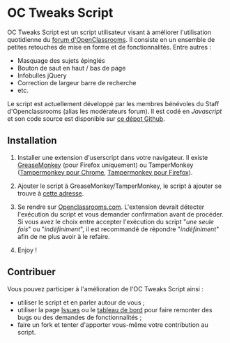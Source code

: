 # OC Tweaks Script

OC Tweaks Script est un script utilisateur visant à améliorer l'utilisation quotidienne du [forum d'OpenClassrooms](https://openclassrooms.com/dashboard).
Il consiste en un ensemble de petites retouches de mise en forme et de fonctionnalités. Entre autres :

* Masquage des sujets épinglés
* Bouton de saut en haut / bas de page
* Infobulles jQuery
* Correction de largeur barre de recherche
* etc.

Le script est actuellement développé par les membres bénévoles du Staff d'Openclassrooms (alias les modérateurs forum). Il est codé en *Javascript* et son code source est disponible sur [ce dépot Github](https://github.com/L0Lock/OCTweaksScript).

## Installation

1. Installer une extension d'userscript dans votre navigateur.
Il existe [GreaseMonkey](https://addons.mozilla.org/fr/firefox/addon/greasemonkey/) (pour Firefox uniquement) ou TamperMonkey ([Tampermonkey pour Chrome](https://chrome.google.com/webstore/detail/tampermonkey/dhdgffkkebhmkfjojejmpbldmpobfkfo?hl=fr), [Tampermonkey pour Firefox](https://addons.mozilla.org/en-US/firefox/addon/tampermonkey/)). 

2. Ajouter le script à GreaseMonkey/TamperMonkey, le script à ajouter se trouve à [cette adresse](https://raw.githubusercontent.com/L0Lock/OCTweaksScript/master/octs.js "lien vers le script OCTweaks").
3. Se rendre sur [Openclassrooms.com](https://openclassrooms.com). L'extension devrait détecter l'exécution du script et vous demander confirmation avant de procéder. Si vous avez le choix entre accepter l'exécution du script "*une seule fois*" ou "*indéfiniment*", il est recommandé de répondre "*indéfiniment*" afin de ne plus avoir à le refaire.
4. Enjoy !

## Contribuer

Vous pouvez participer à l'amélioration de l'OC Tweaks Script ainsi :

- utiliser le script et en parler autour de vous ;
- utiliser la page [Issues](https://github.com/L0Lock/OCTweaksScript/issues) ou le [tableau de bord](https://github.com/L0Lock/OCTweaksScript/projects/1) pour faire remonter des bugs ou des demandes de fonctionnalités ;
- faire un fork et tenter d'apporter vous-même votre contribution au script.
